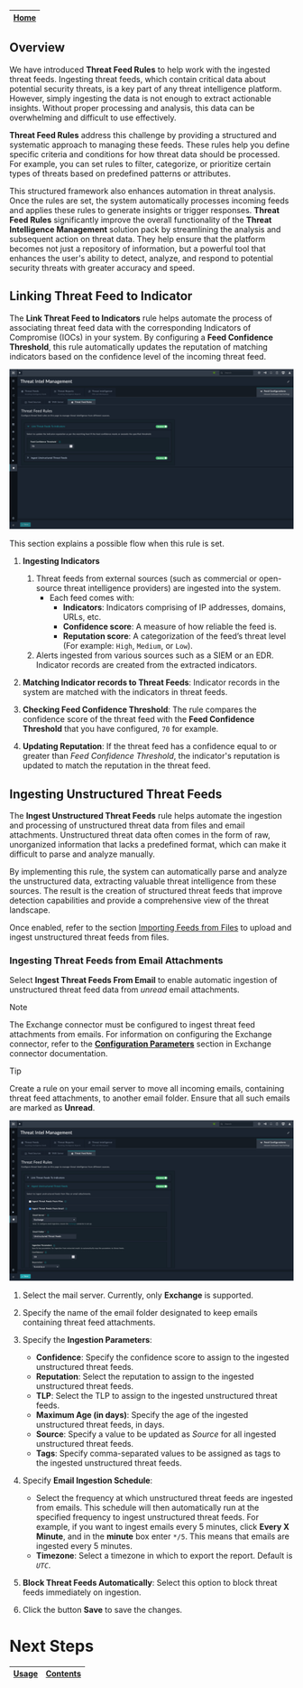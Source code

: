 | [Home](../README.md) |
|----------------------|

## Overview

We have introduced **Threat Feed Rules** to help work with the ingested threat feeds. Ingesting threat feeds, which contain critical data about potential security threats, is a key part of any threat intelligence platform. However, simply ingesting the data is not enough to extract actionable insights. Without proper processing and analysis, this data can be overwhelming and difficult to use effectively.

**Threat Feed Rules** address this challenge by providing a structured and systematic approach to managing these feeds. These rules help you define specific criteria and conditions for how threat data should be processed. For example, you can set rules to filter, categorize, or prioritize certain types of threats based on predefined patterns or attributes.

This structured framework also enhances automation in threat analysis. Once the rules are set, the system automatically processes incoming feeds and applies these rules to generate insights or trigger responses. **Threat Feed Rules** significantly improve the overall functionality of the **Threat Intelligence Management** solution pack by streamlining the analysis and subsequent action on threat data. They help ensure that the platform becomes not just a repository of information, but a powerful tool that enhances the user's ability to detect, analyze, and respond to potential security threats with greater accuracy and speed.

## Linking Threat Feed to Indicator

The **Link Threat Feed to Indicators** rule helps automate the process of associating threat feed data with the corresponding Indicators of Compromise (IOCs) in your system. By configuring a **Feed Confidence Threshold**, this rule automatically updates the reputation of matching indicators based on the confidence level of the incoming threat feed.

![Threat Feed Rules under feed configuration](./res/threat-feed-rules-link-feeds-to-indicators.png)

This section explains a possible flow when this rule is set.

1. **Ingesting Indicators**
    1. Threat feeds from external sources (such as commercial or open-source threat intelligence providers) are ingested into the system.
        - Each feed comes with:
            - **Indicators**: Indicators comprising of IP addresses, domains, URLs, etc.
            - **Confidence score**: A measure of how reliable the feed is.
            - **Reputation score**: A categorization of the feed’s threat level (For example: `High`, `Medium`, or `Low`).
    2. Alerts ingested from various sources such as a SIEM or an EDR. Indicator records are created from the extracted indicators.

2. **Matching Indicator records to Threat Feeds**: Indicator records in the system are matched with the indicators in threat feeds.

3. **Checking Feed Confidence Threshold**: The rule compares the confidence score of the threat feed with the **Feed Confidence Threshold** that you have configured, `70` for example.

4. **Updating Reputation**: If the threat feed has a confidence equal to or greater than *Feed Confidence Threshold*, the indicator's reputation is updated to match the reputation in the threat feed.

## Ingesting Unstructured Threat Feeds

The **Ingest Unstructured Threat Feeds** rule helps automate the ingestion and processing of unstructured threat data from files and email attachments. Unstructured threat data often comes in the form of raw, unorganized information that lacks a predefined format, which can make it difficult to parse and analyze manually.

By implementing this rule, the system can automatically parse and analyze the unstructured data, extracting valuable threat intelligence from these sources. The result is the creation of structured threat feeds that improve detection capabilities and provide a comprehensive view of the threat landscape.

Once enabled, refer to the section [Importing Feeds from Files](./usage.md#importing-feeds-from-files) to upload and ingest unstructured threat feeds from files.

### Ingesting Threat Feeds from Email Attachments

Select **Ingest Threat Feeds From Email** to enable automatic ingestion of unstructured threat feed data from *unread* email attachments.

> [!NOTE]
> The Exchange connector must be configured to ingest threat feed attachments from emails. For information on configuring the Exchange connector, refer to the [**Configuration Parameters**](https://docs.fortinet.com/document/fortisoar/4.5.1/exchange/961/exchange-v4-5-1#configParam) section in Exchange connector documentation.

> [!TIP]
> Create a rule on your email server to move all incoming emails, containing threat feed attachments, to another email folder. Ensure that all such emails are marked as **Unread**.

![Ingest threat feeds from email attachment - Part 1](./res/ingest-unstructured-feeds-email-attachments-01.png)

1. Select the mail server. Currently, only **Exchange** is supported.
2. Specify the name of the email folder designated to keep emails containing threat feed attachments.
3. Specify the **Ingestion Parameters**:
    - **Confidence**: Specify the confidence score to assign to the ingested unstructured threat feeds.
    - **Reputation**: Select the reputation to assign to the ingested unstructured threat feeds.
    - **TLP**: Select the TLP to assign to the ingested unstructured threat feeds.
    - **Maximum Age (in days)**: Specify the age of the ingested unstructured threat feeds, in days.
    - **Source**: Specify a value to be updated as *Source* for all ingested unstructured threat feeds.
    - **Tags**: Specify comma-separated values to be assigned as tags to the ingested unstructured threat feeds.
4. Specify **Email Ingestion Schedule**:
    - Select the frequency at which unstructured threat feeds are ingested from emails. This schedule will then automatically run at the specified frequency to ingest unstructured threat feeds. For example, if you want to ingest emails every 5 minutes, click **Every X Minute**, and in the **minute** box enter `*/5`. This means that emails are ingested every 5 minutes.
    - **Timezone**: Select a timezone in which to export the report. Default is *`UTC`*.

5. **Block Threat Feeds Automatically**: Select this option to block threat feeds immediately on ingestion.

6. Click the button **Save** to save the changes.

# Next Steps

| [Usage](./usage.md) | [Contents](./contents.md) |
|---------------------|---------------------------|